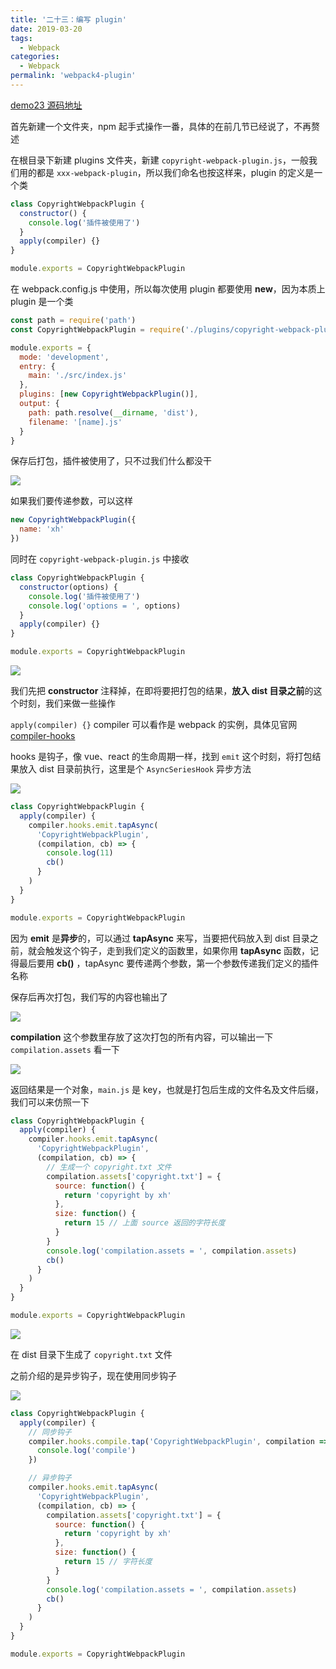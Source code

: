 ```yaml
---
title: '二十三：编写 plugin'
date: 2019-03-20
tags:
  - Webpack
categories:
  - Webpack
permalink: 'webpack4-plugin'
---
```


[demo23 源码地址](https://github.com/ITxiaohao/webpack4-learn/tree/master/demo23)

首先新建一个文件夹，npm 起手式操作一番，具体的在前几节已经说了，不再赘述

在根目录下新建 plugins 文件夹，新建 `copyright-webpack-plugin.js`，一般我们用的都是 `xxx-webpack-plugin`，所以我们命名也按这样来，plugin 的定义是一个类

```js
class CopyrightWebpackPlugin {
  constructor() {
    console.log('插件被使用了')
  }
  apply(compiler) {}
}

module.exports = CopyrightWebpackPlugin
```

在 webpack.config.js 中使用，所以每次使用 plugin 都要使用 **new**，因为本质上 plugin 是一个类

```js
const path = require('path')
const CopyrightWebpackPlugin = require('./plugins/copyright-webpack-plugin')

module.exports = {
  mode: 'development',
  entry: {
    main: './src/index.js'
  },
  plugins: [new CopyrightWebpackPlugin()],
  output: {
    path: path.resolve(__dirname, 'dist'),
    filename: '[name].js'
  }
}
```

保存后打包，插件被使用了，只不过我们什么都没干

![](https://raw.githubusercontent.com/ITxiaohao/blog-img/master/img/webpack/20190326110404.png)

如果我们要传递参数，可以这样

```js
new CopyrightWebpackPlugin({
  name: 'xh'
})
```

同时在 `copyright-webpack-plugin.js` 中接收

```js
class CopyrightWebpackPlugin {
  constructor(options) {
    console.log('插件被使用了')
    console.log('options = ', options)
  }
  apply(compiler) {}
}

module.exports = CopyrightWebpackPlugin
```

![](https://raw.githubusercontent.com/ITxiaohao/blog-img/master/img/webpack/20190326110525.png)

我们先把 **constructor** 注释掉，在即将要把打包的结果，**放入 dist 目录之前**的这个时刻，我们来做一些操作

`apply(compiler) {}` compiler 可以看作是 webpack 的实例，具体见官网 [compiler-hooks](https://webpack.js.org/api/compiler-hooks)

hooks 是钩子，像 vue、react 的生命周期一样，找到 `emit` 这个时刻，将打包结果放入 dist 目录前执行，这里是个 `AsyncSeriesHook` 异步方法

![](https://raw.githubusercontent.com/ITxiaohao/blog-img/master/img/webpack/20190326111345.png)

```js {7}
class CopyrightWebpackPlugin {
  apply(compiler) {
    compiler.hooks.emit.tapAsync(
      'CopyrightWebpackPlugin',
      (compilation, cb) => {
        console.log(11)
        cb()
      }
    )
  }
}

module.exports = CopyrightWebpackPlugin
```

因为 **emit** 是**异步**的，可以通过 **tapAsync** 来写，当要把代码放入到 dist 目录之前，就会触发这个钩子，走到我们定义的函数里，如果你用 **tapAsync** 函数，记得最后要用 **cb()** ，tapAsync 要传递两个参数，第一个参数传递我们定义的插件名称

保存后再次打包，我们写的内容也输出了

![](https://raw.githubusercontent.com/ITxiaohao/blog-img/master/img/webpack/20190326112156.png)

**compilation** 这个参数里存放了这次打包的所有内容，可以输出一下 `compilation.assets` 看一下

![](https://raw.githubusercontent.com/ITxiaohao/blog-img/master/img/webpack/20190326112425.png)

返回结果是一个对象，`main.js` 是 key，也就是打包后生成的文件名及文件后缀，我们可以来仿照一下

```js
class CopyrightWebpackPlugin {
  apply(compiler) {
    compiler.hooks.emit.tapAsync(
      'CopyrightWebpackPlugin',
      (compilation, cb) => {
        // 生成一个 copyright.txt 文件
        compilation.assets['copyright.txt'] = {
          source: function() {
            return 'copyright by xh'
          },
          size: function() {
            return 15 // 上面 source 返回的字符长度
          }
        }
        console.log('compilation.assets = ', compilation.assets)
        cb()
      }
    )
  }
}

module.exports = CopyrightWebpackPlugin
```

![](https://raw.githubusercontent.com/ITxiaohao/blog-img/master/img/webpack/20190326112915.png)

在 dist 目录下生成了 `copyright.txt` 文件

之前介绍的是异步钩子，现在使用同步钩子

![](https://raw.githubusercontent.com/ITxiaohao/blog-img/master/img/webpack/20190326135159.png)

```js
class CopyrightWebpackPlugin {
  apply(compiler) {
    // 同步钩子
    compiler.hooks.compile.tap('CopyrightWebpackPlugin', compilation => {
      console.log('compile')
    })

    // 异步钩子
    compiler.hooks.emit.tapAsync(
      'CopyrightWebpackPlugin',
      (compilation, cb) => {
        compilation.assets['copyright.txt'] = {
          source: function() {
            return 'copyright by xh'
          },
          size: function() {
            return 15 // 字符长度
          }
        }
        console.log('compilation.assets = ', compilation.assets)
        cb()
      }
    )
  }
}

module.exports = CopyrightWebpackPlugin
```

<!-- `chrome-devtools://devtools/bundled/inspector.html?experiments=true&v8only=true&ws=127.0.0.1:9229/d3928cd4-4060-4f99-9bb8-91e6928b6e1a` -->
